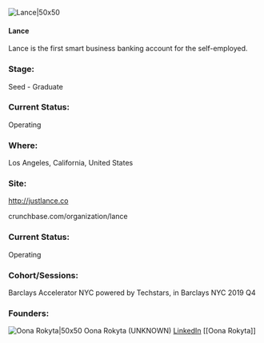 

![Lance|50x50](https://apimg.techstars.com/connect/images/image_files/5fd0a36f7d1646000800000c/original/lance_logo.png)

#### Lance
Lance is the first smart business banking account for the self-employed.

### Stage: 
Seed - Graduate 

### Current Status: 
Operating

### Where:
Los Angeles, California, United States

### Site:
http://justlance.co



crunchbase.com/organization/lance

### Current Status: 
Operating

### Cohort/Sessions: 
Barclays Accelerator NYC powered by Techstars, in Barclays NYC 2019 Q4

### Founders: 

![Oona Rokyta|50x50](https://apimg.techstars.com/connect/images/image_files/5d66a8b834a60d0bb100005d/original/summer-wilson-photo-battle-cry-media-oona-rokyta-anoo-world-1481.jpg) Oona Rokyta (UNKNOWN) [LinkedIn](https://linkedin.com/in/orokyta) [[Oona Rokyta]]



